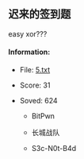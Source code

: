 ## 迟来的签到题  

easy xor???  
#### Information:  

* File: [5.txt](files/5.txt)  

* Score: 31  

* Soved: 624  

  * BitPwn  

  * 长城战队  

  * S3c-N0t-B4d  

